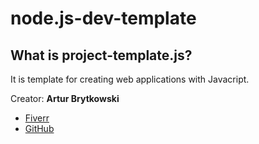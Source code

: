 <h1>node.js-dev-template</h1>

## What is project-template.js?
It is template for creating web applications with Javacript.

Creator: <b>Artur Brytkowski</b> 
 - <a target="_blank" href="https://www.fiverr.com/arturbrytkowski">Fiverr</a>
 - <a target="_blank" href="https://github.com/allala0">GitHub</a>
 